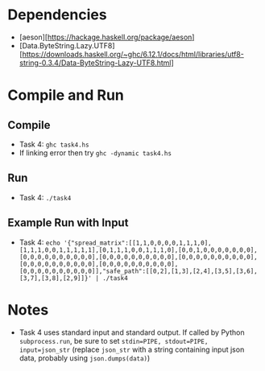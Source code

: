 # Dependencies
* [aeson][https://hackage.haskell.org/package/aeson]
* [Data.ByteString.Lazy.UTF8][https://downloads.haskell.org/~ghc/6.12.1/docs/html/libraries/utf8-string-0.3.4/Data-ByteString-Lazy-UTF8.html]
# Compile and Run
## Compile
* Task 4: `ghc task4.hs`
* If linking error then try `ghc -dynamic task4.hs`
## Run
* Task 4: `./task4`
## Example Run with Input
* Task 4: `echo '{"spread_matrix":[[1,1,0,0,0,0,1,1,1,0],[1,1,1,0,0,1,1,1,1,1],[0,1,1,1,0,0,1,1,1,0],[0,0,1,0,0,0,0,0,0,0],[0,0,0,0,0,0,0,0,0,0],[0,0,0,0,0,0,0,0,0,0],[0,0,0,0,0,0,0,0,0,0],[0,0,0,0,0,0,0,0,0,0],[0,0,0,0,0,0,0,0,0,0],[0,0,0,0,0,0,0,0,0,0]],"safe_path":[[0,2],[1,3],[2,4],[3,5],[3,6],[3,7],[3,8],[2,9]]}' | ./task4`
# Notes
* Task 4 uses standard input and standard output. If called by Python `subprocess.run`, be sure to set `stdin=PIPE, stdout=PIPE, input=json_str` (replace `json_str` with a string containing input json data, probably using `json.dumps(data)`)
